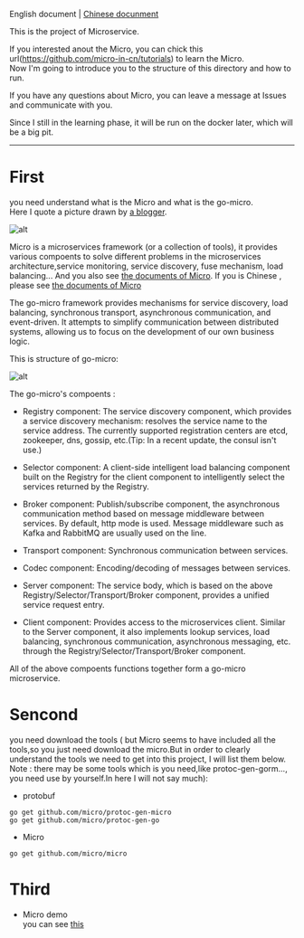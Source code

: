 English document | [Chinese docunment](https://github.com/MrVWY/go/blob/master/micro/emamples/README_ZH.md)  
  
This is the project of Microservice. 
  
If you interested anout the Micro, you can chick this url(https://github.com/micro-in-cn/tutorials) to learn the Micro.  
Now I'm going to introduce you to the structure of this directory and how to run.  
  
If you have any questions about Micro, you can leave a message at Issues and communicate with you.   
  
Since I still in the learning phase, it will be run on the docker later, which will be a big pit.  
  
____
First  
====
you need understand what is the Micro and what is the go-micro.  
Here I quote a picture drawn by [a blogger](https://blog.csdn.net/caca95/article/details/89709842).  
  
![alt](https://github.com/MrVWY/go/blob/master/micro/emamples/service/img/a931db6c3b7d7bb5dbd808260a1f937.png)  
  
Micro is a microservices framework (or a collection of tools), it provides various compoents to solve different problems in the microservices
architecture,service monitoring, service discovery, fuse mechanism, load balancing... And you also see [the documents of Micro](https://micro.mu/docs/index.html). If you is Chinese , please see [the documents of Micro](https://micro.mu/docs/cn/index.html) 
  
The go-micro framework provides mechanisms for service discovery, load balancing, synchronous transport, 
asynchronous communication, and event-driven. It attempts to simplify communication between distributed systems, 
allowing us to focus on the development of our own business logic.  
  
This is structure of go-micro:  
  
![alt](https://image-static.segmentfault.com/180/641/1806415878-5c28d8815645a)  
  
The go-micro's compoents :  
* Registry component: The service discovery component, which provides a service discovery mechanism: resolves the service name to the service address. The currently supported registration centers are etcd, zookeeper, dns, gossip, etc.(Tip: In a recent update, the consul isn't use.)
- Selector component: A client-side intelligent load balancing component built on the Registry for the client component to intelligently select the services returned by the Registry.
* Broker component: Publish/subscribe component, the asynchronous communication method based on message middleware between services. By default, http mode is used. Message middleware such as Kafka and RabbitMQ are usually used on the line.
- Transport component: Synchronous communication between services.
* Codec component: Encoding/decoding of messages between services.
- Server component: The service body, which is based on the above Registry/Selector/Transport/Broker component, provides a unified service request entry.
* Client component: Provides access to the microservices client. Similar to the Server component, it also implements lookup services, load balancing, synchronous communication, asynchronous messaging, etc. through the Registry/Selector/Transport/Broker component.  
  
All of the above compoents functions together form a go-micro microservice.  
 
Sencond
====
you need download the tools ( but Micro seems to have included all the tools,so you just need download the micro.But in order to clearly understand the tools we need to get into this project, I will list them below. Note : there may be some tools which is you need,like protoc-gen-gorm..., you need use by yourself.In here I will not say much):  
* protobuf  
```
go get github.com/micro/protoc-gen-micro  
go get github.com/micro/protoc-gen-go
```
- Micro  
```
go get github.com/micro/micro
```
  
Third
====
* Micro demo  
you can see [this](https://github.com/micro-in-cn/tutorials/tree/master/examples/middle-practices/micro-new)
